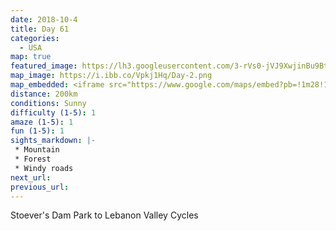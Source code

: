 ```yaml
---
date: 2018-10-4
title: Day 61
categories:
  - USA
map: true
featured_image: https://lh3.googleusercontent.com/3-rVs0-jVJ9XwjinBu9BtjppCxdoiQ8GkAxXuzL14pd0XE8BTUTTtv33x2-WIm60gGOeSxSwf3zi4vGo5g8y9yUUqFsd5Tw3ShMbqu2PoXz_Xe5YKlWWQS28C3MzS_l0Kqw6B_gvDhGMIz3zByHna52NxdYgo3ZOfOpcxGvhPpXl4KBJgjVlgX2sBp2QIw1q8sO88m607TFv7qSYzv4zBCM5eQYkc5OoByG6lVWshPu7tyh68pHNO4HmVyVyYGexXjhQ4KC6O5-jRQwRE4LMzzl7ZkRTZIw45LKOf8rcNsVFSdeSSymNTEtBR9ATVl10KF0w5K4SpKHxCrUU9lLyavbCWl3yyNxRlx9qElGKib0HVMmMr78yq_oDB3pEu1GfuEI5bO7k6xbpCt97Jkf52IimkveUp1CNJSSV54b_W0brYWZ0mf_9B156dDpggjeo40ZFgIXbn86KOKsDozKnW2_GnVUFD6X1AwEiDVtmNRw1XCCv_CldVN0byyvL92_nzkLIzogyX2Atfv84VbOxUDrtyaj8p-aK5FlR1XjdBi1BSm_kHKzSfQxLMdGf36aVcJlzyrfdZXBvhR44HiBN2-jKUpd1auxCcnTIwKdvW-gkF53Q1ZDq79zimNInSGW-ye3sO1zRFd8Nm7-d7Hz4VMRGXzolDdQpxXFnFVpvWaFcxQ3D=w1631-h963-no
map_image: https://i.ibb.co/Vpkj1Hq/Day-2.png
map_embedded: <iframe src="https://www.google.com/maps/embed?pb=!1m28!1m12!1m3!1d48631.07024349114!2d-76.48616661124468!3d40.37689791852376!2m3!1f0!2f0!3f0!3m2!1i1024!2i768!4f13.1!4m13!3e0!4m5!1s0x89c603aafc0a4153%3A0x37a6f04dbf585b11!2sStoever&#39;s%20Dam%20Park%2C%20Miller%20Street%2C%20Lebanon%2C%20PA%2C%20USA!3m2!1d40.357287299999996!2d-76.4078569!4m5!1s0x89c8a986e6e31e0d%3A0x24b2a0e8b3238e1b!2sLebanon%20Valley%20Cycles%2C%20Pennsylvania%2072%2C%20Jonestown%2C%20PA%2C%20USA!3m2!1d40.403999!2d-76.4944375!5e0!3m2!1sen!2sau!4v1577505917814!5m2!1sen!2sau" width="100%" height="500" frameborder="0" style="border:0;" allowfullscreen=""></iframe>
distance: 200km
conditions: Sunny
difficulty (1-5): 1 
amaze (1-5): 1
fun (1-5): 1
sights_markdown: |-
 * Mountain
 * Forest
 * Windy roads
next_url:
previous_url:
---
```

Stoever's Dam Park to Lebanon Valley Cycles


